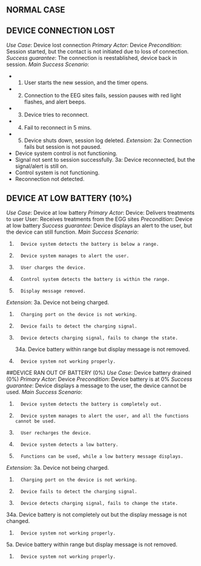## NORMAL CASE























## DEVICE CONNECTION LOST
*Use Case*: 
Device lost connection
*Primary Actor*: 
Device
*Precondition*: 
Session started, but the contact is not initiated due to loss of connection.
*Success guarantee*: 
The connection is reestablished, device back in session.
*Main Success Scenario*:
- 1. User starts the new session, and the timer opens.
- 2. Connection to the EEG sites fails, session pauses with red light flashes, and alert beeps.
- 3. Device tries to reconnect.
- 4. Fail to reconnect in 5 mins.
- 5. Device shuts down, session log deleted.
*Extension*:
2a: Connection fails but session is not paused.
- Device system control is not functioning.
- Signal not sent to session successfully.
3a: Device reconnected, but the signal/alert is still on.
- Control system is not functioning.
- Reconnection not detected.
 
 
## DEVICE AT LOW BATTERY (10%)
*Use Case*: 
Device at low battery
*Primary Actor*:
Device: Delivers treatments to user
User: Receives treatments from the EGG sites
*Precondition*:
Device at low battery
*Success guarantee*:
Device displays an alert to the user, but the device can still function.
*Main Success Scenario*:
1.       Device system detects the battery is below a range.
2.       Device system manages to alert the user.
3.       User charges the device.
4.       Control system detects the battery is within the range.
5.       Display message removed.
*Extension*:
   	3a. Device not being charged.
1.       Charging port on the device is not working.
2.       Device fails to detect the charging signal.
3.       Device detects charging signal, fails to change the state.
   	34a. Device battery within range but display message is not removed.
1.       Device system not working properly.

##DEVICE RAN OUT OF BATTERY (0%)
*Use Case*:
Device battery drained (0%)
*Primary Actor*:
Device
*Precondition*:
Device battery is at 0%
*Success guarantee*:
Device displays a message to the user, the device cannot be used.
*Main Success Scenario*:
1.       Device system detects the battery is completely out.
2.       Device system manages to alert the user, and all the functions cannot be used.
3.       User recharges the device.
4.       Device system detects a low battery.
5.       Functions can be used, while a low battery message displays.
*Extension*:
3a. Device not being charged.
1.       Charging port on the device is not working.
2.       Device fails to detect the charging signal.
3.       Device detects charging signal, fails to change the state.
34a. Device battery is not completely out but the display message is not changed.
1.       Device system not working properly.
5a. Device battery within range but display message is not removed.
1.       Device system not working properly.

